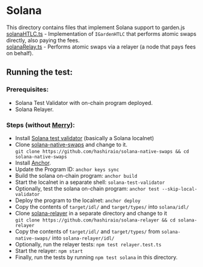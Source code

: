 # Solana

This directory contains files that implement Solana support to garden.js  
[solanaHTLC.ts](./solanaHTLC.ts) - Implementation of `IGardenHTLC` that performs atomic swaps directly, also paying the fees.  
[solanaRelay.ts](./solanaRelay.ts) - Performs atomic swaps via a relayer (a node that pays fees on behalf).

## Running the test:

### Prerequisites:

- Solana Test Validator with on-chain program deployed.
- Solana Relayer.

### Steps (without [Merry](https://merry.dev)):

- Install [Solana test validator](https://docs.solanalabs.com/cli/install) (basically a Solana localnet)
- Clone [solana-native-swaps](https://github.com/hashiraio/solana-native-swaps) and change to it.  
  `git clone https://github.com/hashiraio/solana-native-swaps && cd solana-native-swaps`
- Install [Anchor](https://www.anchor-lang.com/docs/installation).
- Update the Program ID: `anchor keys sync`
- Build the solana on-chain program: `anchor build`
- Start the localnet in a separate shell: `solana-test-validator`
- Optionally, test the solana on-chain program: `anchor test --skip-local-validator`
- Deploy the program to the localnet: `anchor deploy`
- Copy the contents of `target/idl/` and `target/types/` into `solana/idl/`
- Clone [solana-relayer](https://github.com/hashiraio/solana-relayer) in a separate directory and change to it  
  `git clone https://github.com/hashiraio/solana-relayer && cd solana-relayer`
- Copy the contents of `target/idl/` and `target/types/` from `solana-native-swaps/` into `solana-relayer/idl/`
- Optionally, run the relayer tests: `npm test relayer.test.ts`
- Start the relayer: `npm start`
- Finally, run the tests by running `npm test solana` in this directory.
